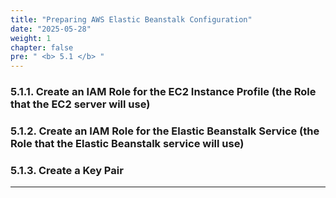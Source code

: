 ```yaml
---
title: "Preparing AWS Elastic Beanstalk Configuration"
date: "2025-05-28"
weight: 1
chapter: false
pre: " <b> 5.1 </b> "
---
```


### 5.1.1. Create an IAM Role for the EC2 Instance Profile (the Role that the EC2 server will use)

### 5.1.2. Create an IAM Role for the Elastic Beanstalk Service (the Role that the Elastic Beanstalk service will use)

### 5.1.3. Create a Key Pair

---